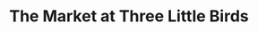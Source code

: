 ---
title: "The Market at Three Little Birds"
url: /clayton/the-market-at-three-little-birds/
shop: houseware
---